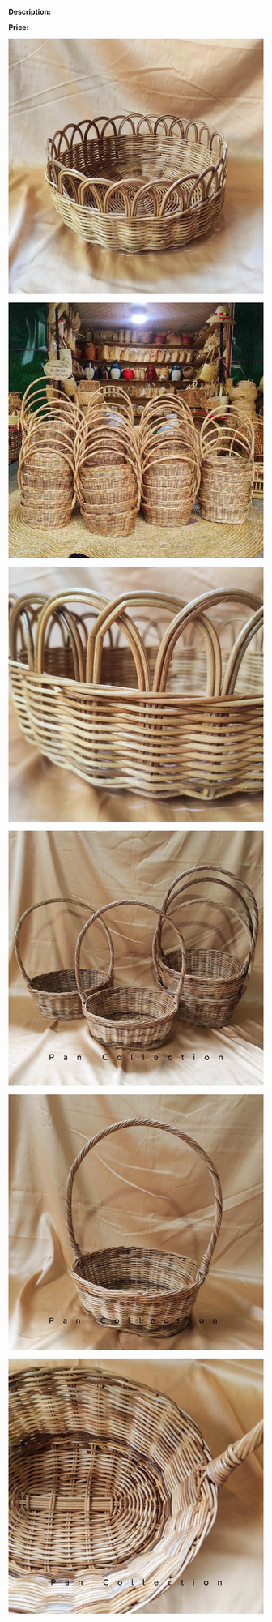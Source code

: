 **Description:**

**Price:**

![392.jpg](../images/392.jpg)

![393.jpg](../images/393.jpg)

![394.jpg](../images/394.jpg)

![395.jpg](../images/395.jpg)

![396.jpg](../images/396.jpg)

![397.jpg](../images/397.jpg)